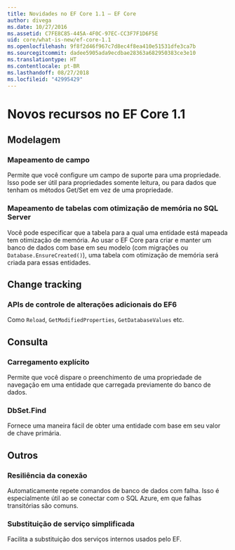 ```yaml
---
title: Novidades no EF Core 1.1 – EF Core
author: divega
ms.date: 10/27/2016
ms.assetid: C7FE8C85-445A-4F0C-97EC-CC3F7F1D6F5E
uid: core/what-is-new/ef-core-1.1
ms.openlocfilehash: 9f8f2d46f967c7d8ec4f8ea410e51531dfe3ca7b
ms.sourcegitcommit: dadee5905ada9ecdbae28363a682950383ce3e10
ms.translationtype: HT
ms.contentlocale: pt-BR
ms.lasthandoff: 08/27/2018
ms.locfileid: "42995429"
---
```

# <a name="new-features-in-ef-core-11"></a>Novos recursos no EF Core 1.1

## <a name="modelling"></a>Modelagem
### <a name="field-mapping"></a>Mapeamento de campo
Permite que você configure um campo de suporte para uma propriedade. Isso pode ser útil para propriedades somente leitura, ou para dados que tenham os métodos Get/Set em vez de uma propriedade.
### <a name="mapping-to-memory-optimized-tables-in-sql-server"></a>Mapeamento de tabelas com otimização de memória no SQL Server
Você pode especificar que a tabela para a qual uma entidade está mapeada tem otimização de memória. Ao usar o EF Core para criar e manter um banco de dados com base em seu modelo (com migrações ou `Database.EnsureCreated()`), uma tabela com otimização de memória será criada para essas entidades.

## <a name="change-tracking"></a>Change tracking
### <a name="additional-change-tracking-apis-from-ef6"></a>APIs de controle de alterações adicionais do EF6
Como `Reload`, `GetModifiedProperties`, `GetDatabaseValues` etc.

## <a name="query"></a>Consulta
### <a name="explicit-loading"></a>Carregamento explícito
Permite que você dispare o preenchimento de uma propriedade de navegação em uma entidade que carregada previamente do banco de dados.
### <a name="dbsetfind"></a>DbSet.Find
Fornece uma maneira fácil de obter uma entidade com base em seu valor de chave primária.

## <a name="other"></a>Outros
### <a name="connection-resiliency"></a>Resiliência da conexão
Automaticamente repete comandos de banco de dados com falha. Isso é especialmente útil ao se conectar com o SQL Azure, em que falhas transitórias são comuns.
### <a name="simplified-service-replacement"></a>Substituição de serviço simplificada
Facilita a substituição dos serviços internos usados pelo EF.
